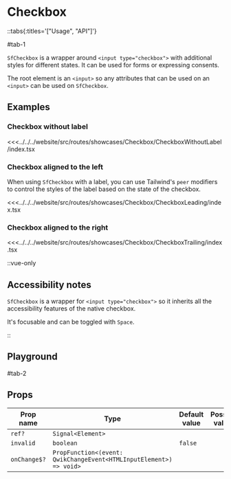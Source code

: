 # Checkbox

::tabs{:titles='["Usage", "API"]'}

#tab-1

`SfCheckbox` is a wrapper around `<input type="checkbox">` with additional styles for different states. It can be used for forms or expressing consents.

The root element is an `<input>` so any attributes that can be used on an `<input>` can be used on `SfCheckbox`.

## Examples

### Checkbox without label

<Showcase showcase-name="Checkbox/CheckboxWithoutLabel">

<<<../../../website/src/routes/showcases/Checkbox/CheckboxWithoutLabel/index.tsx

</Showcase>

### Checkbox aligned to the left

When using `SfCheckbox` with a label, you can use Tailwind's `peer` modifiers to control the styles of the label based on the state of the checkbox.

<Showcase showcase-name="Checkbox/CheckboxLeading">

<<<../../../website/src/routes/showcases/Checkbox/CheckboxLeading/index.tsx

</Showcase>

### Checkbox aligned to the right

<Showcase showcase-name="Checkbox/CheckboxTrailing">

<<<../../../website/src/routes/showcases/Checkbox/CheckboxTrailing/index.tsx

</Showcase>

::vue-only

## Accessibility notes

`SfCheckbox` is a wrapper for `<input type="checkbox">` so it inherits all the accessibility features of the native checkbox.

It's focusable and can be toggled with `Space`.

::

## Playground

<Generate style="height: 450px" />

#tab-2

## Props

| Prop name    | Type                                                               | Default value | Possible values |
| ------------ | ------------------------------------------------------------------ | ------------- | --------------- |
| `ref?`       | `Signal<Element>`                                                  |               |                 |
| `invalid`    | `boolean`                                                          | `false`       |                 |
| `onChange$?` | `PropFunction<(event: QwikChangeEvent<HTMLInputElement>) => void>` |               |                 |
